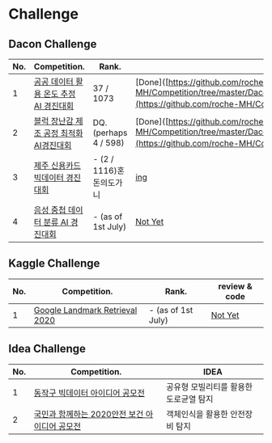 # Challenge

## Dacon Challenge

| No.  | Competition.                                                 | Rank.                    | review & code                                                |
| ---- | ------------------------------------------------------------ | ------------------------ | ------------------------------------------------------------ |
| 1    | [공공 데이터 활용 온도 추정 AI 경진대회](https://dacon.io/competitions/official/235584/overview/) | 37 / 1073                | [Done]([https://github.com/roche-MH/Competition/tree/master/Dacon/AI%ED%94%84%EB%A0%8C%EC%A6%88%20%EC%8B%9C%EC%A6%8C1%EC%98%A8%EB%8F%84%20%EC%B6%94%EC%A0%95](https://github.com/roche-MH/Competition/tree/master/Dacon/AI프렌즈 시즌1온도 추정)) |
| 2    | [블럭 장난감 제조 공정 최적화 AI경진대회](https://dacon.io/competitions/official/235612/overview/) | DQ. (perhaps 4 / 598)    | [Done]([https://github.com/roche-MH/Competition/tree/master/Dacon/LG%20%EB%B8%94%EB%9F%AD%20%EC%9E%A5%EB%82%9C%EA%B0%90%20%EA%B3%B5%EC%A0%95%EC%98%88%EC%B8%A1](https://github.com/roche-MH/Competition/tree/master/Dacon/LG 블럭 장난감 공정예측)) |
| 3    | [제주 신용카드 빅데이터 경진대회](https://dacon.io/competitions/official/235615/overview/) | - (2 / 1116)혼돈의도가니 | [ing](https://github.com/roche-MH/Competition/tree/master/Dacon/jeju_card) |
| 4    | [음성 중첩 데이터 분류 AI 경진대회](https://dacon.io/competitions/official/235615/overview/) | - (as of 1st July)       | [Not Yet]()                                                  |



## Kaggle Challenge

| No.  | Competition.                                                 | Rank.              | review & code |
| ---- | ------------------------------------------------------------ | ------------------ | ------------- |
| 1    | [Google Landmark Retrieval 2020](https://www.kaggle.com/c/landmark-retrieval-2020) | - (as of 1st July) | [Not Yet]()   |



## Idea Challenge

| No.  | Competition.                                      | IDEA                                   |
| ---- | ------------------------------------------------- | -------------------------------------- |
| 1    | [동작구 빅데이터 아이디어 공모전]()               | 공유형 모빌리티를 활용한 도로균열 탐지 |
| 2    | [국민과 함께하는 2020안전 보건 아이디어 공모전]() | 객체인식을 활용한 안전장비 탐지        |



